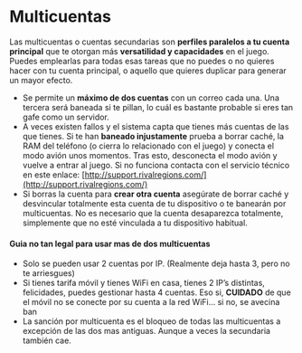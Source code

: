 # Multicuentas

Las multicuentas o cuentas secundarias son **perfiles paralelos a tu cuenta principal** que te otorgan más **versatilidad y capacidades** en el juego. Puedes emplearlas para todas esas tareas que no puedes o no quieres hacer con tu cuenta principal, o aquello que quieres duplicar para generar un mayor efecto.

- Se permite un **máximo de dos cuentas** con un correo cada una. Una tercera será baneada si te pillan, lo cuál es bastante probable si eres tan gafe como un servidor.
- A veces existen fallos y el sistema capta que tienes más cuentas de las que tienes. Si te han **baneado injustamente** prueba a borrar caché, la RAM del teléfono (o cierra lo relacionado con el juego) y conecta el modo avión unos momentos. Tras esto, desconecta el modo avión y vuelve a entrar al juego. Si no funciona contacta con el servicio técnico en este enlace: [http://support.rivalregions.com/](http://support.rivalregions.com/)
- Si borras la cuenta para **crear otra cuenta** asegúrate de borrar caché y desvincular totalmente esta cuenta de tu dispositivo o te banearán por multicuentas. No es necesario que la cuenta desaparezca totalmente, simplemente que no esté vinculada a tu dispositivo habitual.

#### Guia no tan legal para usar mas de dos multicuentas

- Solo se pueden usar 2 cuentas por IP. (Realmente deja hasta 3, pero no te arriesgues)
- Si tienes tarifa móvil y tienes WiFi en casa, tienes 2 IP’s distintas, felicidades, puedes gestionar hasta 4 cuentas. Eso si, **CUIDADO** de que el móvil no se conecte por su cuenta a la red WiFi… si no, se avecina ban
- La sanción por multicuenta es el bloqueo de todas las multicuentas a excepción de las dos mas antiguas. Aunque a veces la secundaria también cae.